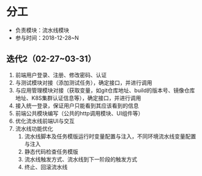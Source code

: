 # 分工

* 负责模块：流水线模块
* 参与时间：2018-12-28~N

## 迭代2（02-27~03-31）

1. 前端用户登录、注册、修改密码、认证
2. 与测试模块对接（添加测试任务），确定接口，并进行调用
3. 与应用管理模块对接（获取变量，如git仓库地址、build的版本号、镜像仓库地址、K8S集群认证信息等），确定接口，并进行调用
4. 接入统一登录，保证用户只能看到其应该看到的信息
5. 前端公共模块编写（公共的http调用模块、UI组件等）
6. 优化流水线前端UI与交互
7. 流水线功能优化
   1. 流水线脚本及任务模版运行时变量配置与注入，不同环境流水线变量配置与注入
   3. 静态代码检查任务模版
   4. 流水线触发方式、流水线到下一阶段的触发方式
   5. 终止、回滚流水线